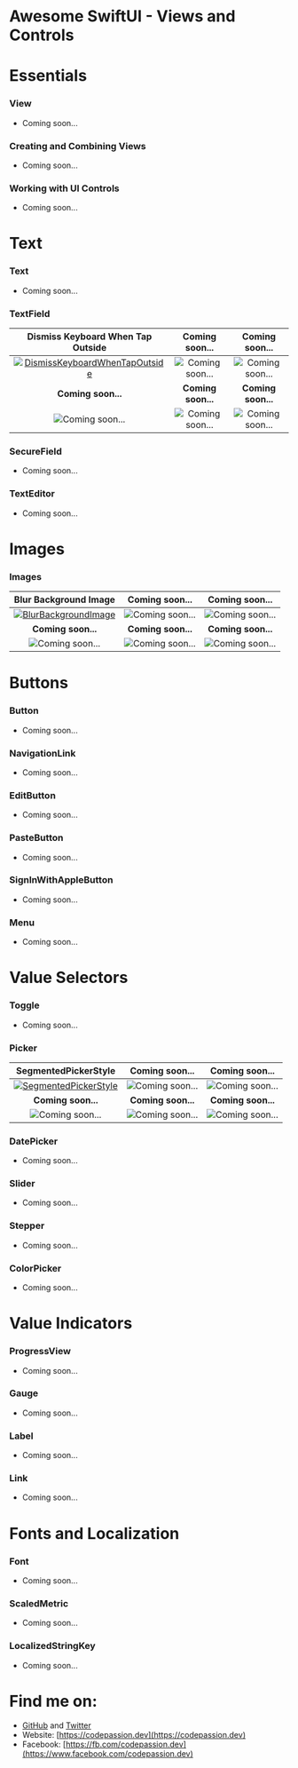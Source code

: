 # Awesome SwiftUI - Views and Controls

# Essentials

### View

- Coming soon...

### Creating and Combining Views

- Coming soon...

### Working with UI Controls

- Coming soon...

# Text

### Text

- Coming soon...

### TextField

**Dismiss Keyboard When Tap Outside** | **Coming soon...** | **Coming soon...**
:--:|:--:|:--:|
[![DismissKeyboardWhenTapOutside](preview/DismissKeyboardWhenTapOutside.gif)](text/DismissKeyboardWhenTapOutside.swift) | ![Coming soon...](../../assets/coming-soon.png) | ![Coming soon...](../../assets/coming-soon.png)
**Coming soon...** | **Coming soon...** | **Coming soon...**
![Coming soon...](../../assets/coming-soon.png) | ![Coming soon...](../../assets/coming-soon.png) | ![Coming soon...](../../assets/coming-soon.png)

### SecureField

- Coming soon...

### TextEditor

- Coming soon...

# Images

### Images

**Blur Background Image** | **Coming soon...** | **Coming soon...**
:--:|:--:|:--:|
[![BlurBackgroundImage](preview/BlurBackgroundImage.png)](images/BlurBackgroundImage.swift) | ![Coming soon...](../../assets/coming-soon.png) | ![Coming soon...](../../assets/coming-soon.png)
**Coming soon...** | **Coming soon...** | **Coming soon...**
![Coming soon...](../../assets/coming-soon.png) | ![Coming soon...](../../assets/coming-soon.png) | ![Coming soon...](../../assets/coming-soon.png)

# Buttons

### Button

- Coming soon...

### NavigationLink

- Coming soon...

### EditButton

- Coming soon...

### PasteButton

- Coming soon...

### SignInWithAppleButton

- Coming soon...

### Menu

- Coming soon...

# Value Selectors

### Toggle

- Coming soon...

### Picker

**SegmentedPickerStyle** | **Coming soon...** | **Coming soon...**
:--:|:--:|:--:|
[![SegmentedPickerStyle](preview/SegmentedPickerStyle.gif)](value-selectors/SegmentedPickerStyle.swift) | ![Coming soon...](../../assets/coming-soon.png) | ![Coming soon...](../../assets/coming-soon.png)
**Coming soon...** | **Coming soon...** | **Coming soon...**
![Coming soon...](../../assets/coming-soon.png) | ![Coming soon...](../../assets/coming-soon.png) | ![Coming soon...](../../assets/coming-soon.png)

### DatePicker

- Coming soon...

### Slider

- Coming soon...

### Stepper

- Coming soon...

### ColorPicker

- Coming soon...

# Value Indicators

### ProgressView

- Coming soon...

### Gauge

- Coming soon...

### Label

- Coming soon...

### Link

- Coming soon...


# Fonts and Localization

### Font

- Coming soon...

### ScaledMetric

- Coming soon...

### LocalizedStringKey

- Coming soon...

# Find me on:

- [GitHub](https://github.com/duonghominhhuy) and [Twitter](https://twitter.com/duonghominhhuy)
- Website: [https://codepassion.dev](https://codepassion.dev)
- Facebook: [https://fb.com/codepassion.dev](https://www.facebook.com/codepassion.dev)


